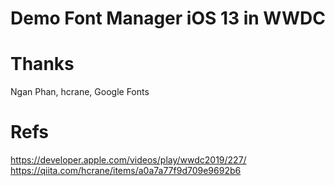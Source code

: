 # Demo Font Manager iOS 13 in WWDC


# Thanks
Ngan Phan, hcrane, Google Fonts

# Refs
https://developer.apple.com/videos/play/wwdc2019/227/
https://qiita.com/hcrane/items/a0a7a77f9d709e9692b6
